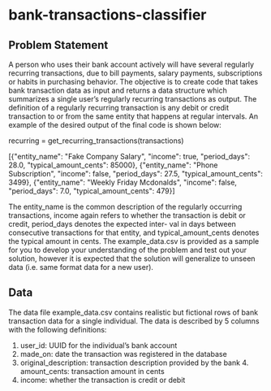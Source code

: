 # bank-transactions-classifier

## Problem Statement
A person who uses their bank account actively will have several regularly recurring transactions, due to bill payments, salary payments, subscriptions or habits in purchasing behavior. The objective is to create code that takes bank transaction data as input and returns a data structure which summarizes a single user’s regularly recurring transactions as output. The definition of a regularly recurring transaction is any debit or credit transaction to or from the same entity that happens at regular intervals. An example of the desired output of the final code is shown below:


recurring = get_recurring_transactions(transactions)

[{"entity_name": "Fake Company Salary", "income": true, "period_days": 28.0, "typical_amount_cents": 85000},
{"entity_name": "Phone Subscription", "income": false, "period_days": 27.5, "typical_amount_cents": 3499},
{"entity_name": "Weekly Friday Mcdonalds", "income": false, "period_days": 7.0, "typical_amount_cents": 479}]

The entity_name is the common description of the regularly occurring transactions, income again refers to whether the transaction is debit or credit, period_days denotes the expected inter- val in days between consecutive transactions for that entity, and typical_amount_cents denotes the typical amount in cents. The example_data.csv is provided as a sample for you to develop your understanding of the problem and test out your solution, however it is expected that the solution will generalize to unseen data (i.e. same format data for a new user).

## Data

The data file example_data.csv contains realistic but fictional rows of bank transaction data for a single individual. The data is described by 5 columns with the following definitions:

1. user_id: UUID for the individual’s bank account
2. made_on: date the transaction was registered in the database
3. original_description: transaction description provided by the bank 4. amount_cents: transaction amount in cents
5. income: whether the transaction is credit or debit

